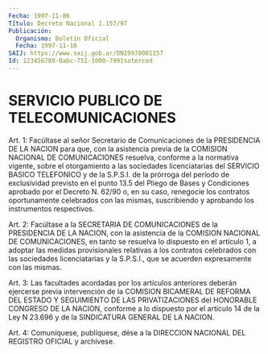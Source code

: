 ```yaml
---
Fecha: 1997-11-06
Título: Decreto Nacional 1.157/97
Publicación:
  Organismo: Boletín Oficial
  Fecha: 1997-11-10
SAIJ: https://www.saij.gob.ar/DN19970001157
Id: 123456789-0abc-751-1000-7991soterced
---
```

# SERVICIO PUBLICO DE TELECOMUNICACIONES

<a id="1"></a>
Art. 1: Facúltase al señor Secretario de Comunicaciones  de la PRESIDENCIA  DE LA NACION para que, con la asistencia previa de  la COMISION  NACIONAL   DE  COMUNICACIONES  resuelva,  conforme  a  la normativa  vigente,  sobre    el   otorgamiento  a  las  sociedades licenciatarias del SERVICIO BASICO  TELEFONICO  y de la S.P.S.I. de la prórroga del período de exclusividad previsto  en  el punto 13.5 del Pliego de Bases y Condiciones aprobado por el Decreto N. 62/90 o, en su caso, renegocie los contratos oportunamente celebrados con las  mismas,  suscribiendo y aprobando los instrumentos respectivos.

<a id="2"></a>
Art.  2: Facúltase  a  la  SECRETARIA  DE  COMUNICACIONES  de  la PRESIDENCIA DE LA NACION, con la asistencia de la COMISION NACIONAL DE COMUNICACIONES, en tanto se resuelva lo dispuesto en el artículo 1, a adoptar  las  medidas  provisionales relativas a los contratos celebrados con las sociedades  licenciatarias y la S.P.S.I., que se acuerden expresamente con las mismas.

<a id="3"></a>
Art.  3: Las facultades acordadas  por  los  artículos  anteriores deberán  ejercerse  previa intervención de la COMISION BICAMERAL DE REFORMA  DEL  ESTADO  Y  SEGUIMIENTO  DE  LAS  PRIVATIZACIONES  del HONORABLE CONGRESO DE LA  NACION,  conforme  a  lo dispuesto por el artículo 14 de la Ley N 23.696 y de la SINDICATURA GENERAL DE LA NACION.

<a id="4"></a>
Art. 4: Comuníquese, publíquese, dése a la DIRECCION  NACIONAL DEL REGISTRO  OFICIAL  y  archívese.